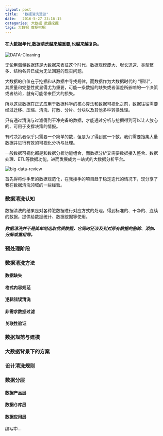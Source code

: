 ```yaml
---
layout: post
title:  "数据清洗漫谈"
date:   2016-5-27 23:16:15
categories: 大数据 数据挖掘
tags: 大数据 数据挖掘
---
```

#### 在大数据年代,数据清洗越来越重要,也越来越复杂。


![DATA-Cleaning](https://i.imgur.com/De1qLjG.jpg)

无论用海量数据还是大数据来表征这个时代，数据规模庞大、增长迅速、类型繁多、结构各异已成为无法回避的现实问题。

大数据的价值在于挖掘和从数据中寻找规律，而数据作为大数据时代的 “原料”，其质量和完整性就显得尤为重要，可能一条数据的缺失或者偏差所影响的一个决策或者结论，就有可能带来巨大的损失。

所以这些数据在正式应用于数据科学的核心算法和数据可视化之前，数据往往需要经过迁移、压缩、清洗、打散、分片、分块以及其他多种转换处理。

只有通过清洗与过滤得到干净完备的数据，才能通过分析与挖掘得到可以让人放心的、可用于支撑决策的情报。


有时决策者似乎只需要一个简单的数，但是为了得到这一个数，我们需要搜集大量数据并进行有效的可视化分析与处理。


一般数据可视化都是和数据分析功能组合，而数据分析又需要数据接入整合、数据处理、ETL等数据功能，进而发展成为一站式的大数据分析平台。	

![big-data-review](https://i.imgur.com/tjrSKOZ.jpg)

首先得将你手里的数据规范化，在我接手的项目趋于稳定迭代的情况下，现分享了我在数据清洗领域的一些经验。


### 数据清洗认知

数据清洗的结果是对各种脏数据进行对应方式的处理，得到标准的、干净的、连续的数据，提供给数据统计、数据挖掘等使用。

##### 数据清洗并不是简单地选取优质数据，它同时还涉及到对原有数据的删除、添加、分解或重组等。 

### 预处理阶段

### 数据清洗方法

#### 数据缺失

#### 格式内容规范

#### 逻辑错误清洗

#### 非需求数据过滤

#### 关联性验证

### 数据规范与建模

### 大数据背景下的方案

### 设计清洗规则

### 数据分层

#### 数据产品层

#### 数据仓库层

#### 数据应用层



编写中...


